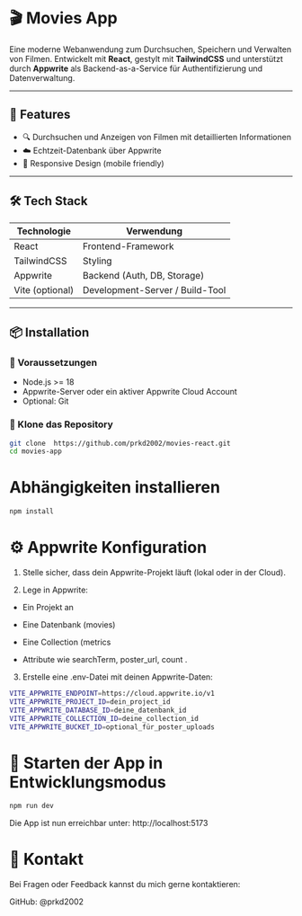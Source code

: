 # 🎬 Movies App

Eine moderne Webanwendung zum Durchsuchen, Speichern und Verwalten von Filmen. Entwickelt mit **React**, gestylt mit **TailwindCSS** und unterstützt durch **Appwrite** als Backend-as-a-Service für Authentifizierung und Datenverwaltung.

---

## 🚀 Features

- 🔍 Durchsuchen und Anzeigen von Filmen mit detaillierten Informationen
- ☁️ Echtzeit-Datenbank über Appwrite
- 📱 Responsive Design (mobile friendly)

---

## 🛠️ Tech Stack

| Technologie   | Verwendung                          |
|---------------|-------------------------------------|
| React         | Frontend-Framework                  |
| TailwindCSS   | Styling                             |
| Appwrite      | Backend (Auth, DB, Storage)         |
| Vite (optional)| Development-Server / Build-Tool     |

---

## 📦 Installation

### 🔧 Voraussetzungen

- Node.js >= 18
- Appwrite-Server oder ein aktiver Appwrite Cloud Account
- Optional: Git

### 🔄 Klone das Repository

```bash
git clone  https://github.com/prkd2002/movies-react.git
cd movies-app
```

# Abhängigkeiten installieren
```bash
npm install
```

# ⚙️ Appwrite Konfiguration
1. Stelle sicher, dass dein Appwrite-Projekt läuft (lokal oder in der Cloud).

2. Lege in Appwrite:

- Ein Projekt an

- Eine Datenbank (movies)

- Eine Collection (metrics

- Attribute wie searchTerm, poster_url, count .


3. Erstelle eine .env-Datei mit deinen Appwrite-Daten:
```bash
VITE_APPWRITE_ENDPOINT=https://cloud.appwrite.io/v1
VITE_APPWRITE_PROJECT_ID=dein_project_id
VITE_APPWRITE_DATABASE_ID=deine_datenbank_id
VITE_APPWRITE_COLLECTION_ID=deine_collection_id
VITE_APPWRITE_BUCKET_ID=optional_für_poster_uploads
```

# 🧪 Starten der App in Entwicklungsmodus
```bash
npm run dev
```
Die App ist nun erreichbar unter: http://localhost:5173


# 📧 Kontakt
Bei Fragen oder Feedback kannst du mich gerne kontaktieren:

GitHub: @prkd2002



